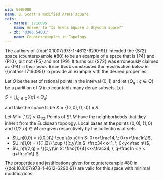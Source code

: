 ```yaml
---
uid: S000080
name: B. Scott's modified Arens square
refs:
  - mathse: 1716095
    name: Answer to "Is Arens Square a Urysohn space?"
  - zb: "0386.54001"
    name: Counterexamples in Topology
---
```


The authors of {{doi:10.1007/978-1-4612-6290-9}} intended the {S72} space (counterexample #80) to be an example of a space that is {P4} and {P10}, but not {P5} and not {P9}.  It turns out {S72} was erroneously claimed as {P4} in their book.  Brian Scott constructed the modification below in {{mathse:1716095}} to provide an example with the desired properties.

Let $Q$ be the set of rational points in the interval $(0,1)$ and let $\{Q_q:q\in Q\}$ be a partition of $Q$ into countably many dense subsets. Let

$S=\bigcup_{q\in Q}(\{q\}\times Q_q)$

and take the space to be $X=\{(0,0),(1,0)\}\cup S$.

Let $M=\{1/2\}\times Q_{1/2}$. Points of $S\setminus M$ have the neighborhoods that they inherit from the Euclidean topology.  Local bases at the points $(0,0)$, $(1,0)$ and $(1/2,q)\in M$ are given respectively by the collections of sets
- $U_n(0,0) = \{(0,0)\} \cup \{(x,y)\in S: 0<x<\frac14, \; 0<y<\frac1n\}$,
- $U_n(1,0) = \{(1,0)\} \cup \{(x,y)\in S: \frac34<x<1, \; 0<y<\frac1n\}$,
- $U_n(1/2,q) = \{(x,y)\in S: \frac{1}{4}<x<\frac34, \; q-\frac1n < y < q+\frac1n\}.$

The properties and justifications given for counterexample #80 in {{doi:10.1007/978-1-4612-6290-9}} are valid for this space with minimal modifications.
